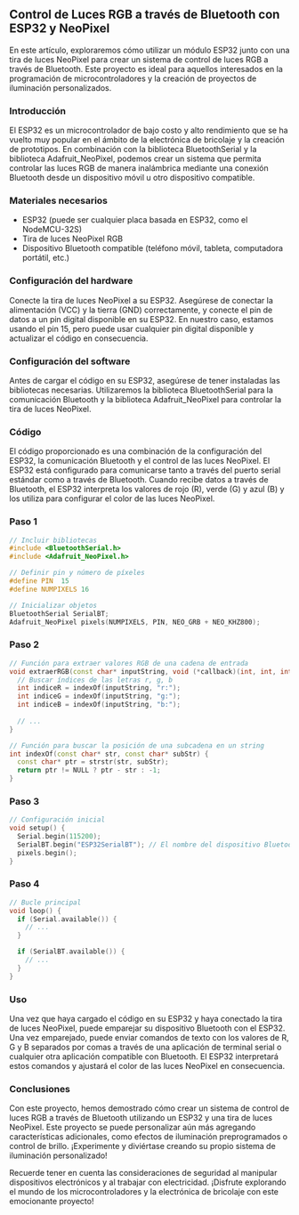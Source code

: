 ## Control de Luces RGB a través de Bluetooth con ESP32 y NeoPixel

En este artículo, exploraremos cómo utilizar un módulo ESP32 junto con una tira de luces NeoPixel para crear un sistema de control de luces RGB a través de Bluetooth. Este proyecto es ideal para aquellos interesados en la programación de microcontroladores y la creación de proyectos de iluminación personalizados.

### Introducción

El ESP32 es un microcontrolador de bajo costo y alto rendimiento que se ha vuelto muy popular en el ámbito de la electrónica de bricolaje y la creación de prototipos. En combinación con la biblioteca BluetoothSerial y la biblioteca Adafruit_NeoPixel, podemos crear un sistema que permita controlar las luces RGB de manera inalámbrica mediante una conexión Bluetooth desde un dispositivo móvil u otro dispositivo compatible.

### Materiales necesarios

- ESP32 (puede ser cualquier placa basada en ESP32, como el NodeMCU-32S)
- Tira de luces NeoPixel RGB
- Dispositivo Bluetooth compatible (teléfono móvil, tableta, computadora portátil, etc.)

### Configuración del hardware

Conecte la tira de luces NeoPixel a su ESP32. Asegúrese de conectar la alimentación (VCC) y la tierra (GND) correctamente, y conecte el pin de datos a un pin digital disponible en su ESP32. En nuestro caso, estamos usando el pin 15, pero puede usar cualquier pin digital disponible y actualizar el código en consecuencia.

### Configuración del software

Antes de cargar el código en su ESP32, asegúrese de tener instaladas las bibliotecas necesarias. Utilizaremos la biblioteca BluetoothSerial para la comunicación Bluetooth y la biblioteca Adafruit_NeoPixel para controlar la tira de luces NeoPixel.

### Código

El código proporcionado es una combinación de la configuración del ESP32, la comunicación Bluetooth y el control de las luces NeoPixel. El ESP32 está configurado para comunicarse tanto a través del puerto serial estándar como a través de Bluetooth. Cuando recibe datos a través de Bluetooth, el ESP32 interpreta los valores de rojo (R), verde (G) y azul (B) y los utiliza para configurar el color de las luces NeoPixel.
### Paso 1
``` C++
// Incluir bibliotecas
#include <BluetoothSerial.h>
#include <Adafruit_NeoPixel.h>

// Definir pin y número de píxeles
#define PIN  15    
#define NUMPIXELS 16

// Inicializar objetos
BluetoothSerial SerialBT;
Adafruit_NeoPixel pixels(NUMPIXELS, PIN, NEO_GRB + NEO_KHZ800);
```
### Paso 2
``` C++
// Función para extraer valores RGB de una cadena de entrada
void extraerRGB(const char* inputString, void (*callback)(int, int, int)) {
  // Buscar índices de las letras r, g, b
  int indiceR = indexOf(inputString, "r:");
  int indiceG = indexOf(inputString, "g:");
  int indiceB = indexOf(inputString, "b:");
  
  // ...
}

// Función para buscar la posición de una subcadena en un string
int indexOf(const char* str, const char* subStr) {
  const char* ptr = strstr(str, subStr);
  return ptr != NULL ? ptr - str : -1;
}
```
### Paso 3
``` C++
// Configuración inicial
void setup() {
  Serial.begin(115200);
  SerialBT.begin("ESP32SerialBT"); // El nombre del dispositivo Bluetooth
  pixels.begin();
}
```
### Paso 4
``` C++
// Bucle principal
void loop() {
  if (Serial.available()) {
    // ...
  }

  if (SerialBT.available()) {
    // ...
  }
}
```
### Uso

Una vez que haya cargado el código en su ESP32 y haya conectado la tira de luces NeoPixel, puede emparejar su dispositivo Bluetooth con el ESP32. Una vez emparejado, puede enviar comandos de texto con los valores de R, G y B separados por comas a través de una aplicación de terminal serial o cualquier otra aplicación compatible con Bluetooth. El ESP32 interpretará estos comandos y ajustará el color de las luces NeoPixel en consecuencia.

### Conclusiones

Con este proyecto, hemos demostrado cómo crear un sistema de control de luces RGB a través de Bluetooth utilizando un ESP32 y una tira de luces NeoPixel. Este proyecto se puede personalizar aún más agregando características adicionales, como efectos de iluminación preprogramados o control de brillo. ¡Experimente y diviértase creando su propio sistema de iluminación personalizado!

Recuerde tener en cuenta las consideraciones de seguridad al manipular dispositivos electrónicos y al trabajar con electricidad. ¡Disfrute explorando el mundo de los microcontroladores y la electrónica de bricolaje con este emocionante proyecto!
